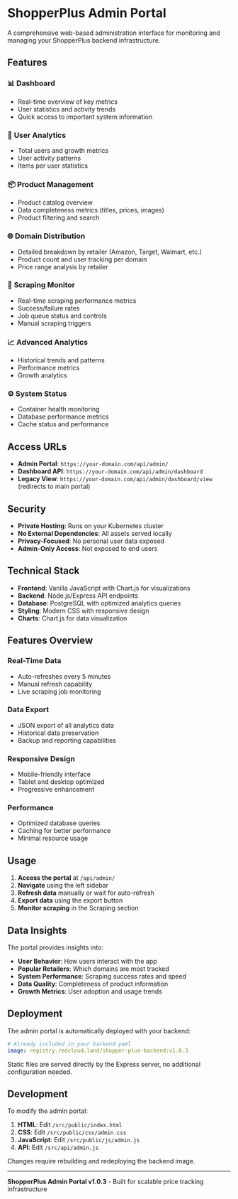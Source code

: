 # ShopperPlus Admin Portal

A comprehensive web-based administration interface for monitoring and managing your ShopperPlus backend infrastructure.

## Features

### 📊 **Dashboard**
- Real-time overview of key metrics
- User statistics and activity trends
- Quick access to important system information

### 👥 **User Analytics**
- Total users and growth metrics
- User activity patterns
- Items per user statistics

### 📦 **Product Management**
- Product catalog overview
- Data completeness metrics (titles, prices, images)
- Product filtering and search

### 🌐 **Domain Distribution**
- Detailed breakdown by retailer (Amazon, Target, Walmart, etc.)
- Product count and user tracking per domain
- Price range analysis by retailer

### 🤖 **Scraping Monitor**
- Real-time scraping performance metrics
- Success/failure rates
- Job queue status and controls
- Manual scraping triggers

### 📈 **Advanced Analytics**
- Historical trends and patterns
- Performance metrics
- Growth analytics

### ⚙️ **System Status**
- Container health monitoring
- Database performance metrics
- Cache status and performance

## Access URLs

- **Admin Portal**: `https://your-domain.com/api/admin/`
- **Dashboard API**: `https://your-domain.com/api/admin/dashboard`
- **Legacy View**: `https://your-domain.com/api/admin/dashboard/view` (redirects to main portal)

## Security

- **Private Hosting**: Runs on your Kubernetes cluster
- **No External Dependencies**: All assets served locally
- **Privacy-Focused**: No personal user data exposed
- **Admin-Only Access**: Not exposed to end users

## Technical Stack

- **Frontend**: Vanilla JavaScript with Chart.js for visualizations
- **Backend**: Node.js/Express API endpoints
- **Database**: PostgreSQL with optimized analytics queries
- **Styling**: Modern CSS with responsive design
- **Charts**: Chart.js for data visualization

## Features Overview

### Real-Time Data
- Auto-refreshes every 5 minutes
- Manual refresh capability
- Live scraping job monitoring

### Data Export
- JSON export of all analytics data
- Historical data preservation
- Backup and reporting capabilities

### Responsive Design
- Mobile-friendly interface
- Tablet and desktop optimized
- Progressive enhancement

### Performance
- Optimized database queries
- Caching for better performance
- Minimal resource usage

## Usage

1. **Access the portal** at `/api/admin/`
2. **Navigate** using the left sidebar
3. **Refresh data** manually or wait for auto-refresh
4. **Export data** using the export button
5. **Monitor scraping** in the Scraping section

## Data Insights

The portal provides insights into:

- **User Behavior**: How users interact with the app
- **Popular Retailers**: Which domains are most tracked
- **System Performance**: Scraping success rates and speed
- **Data Quality**: Completeness of product information
- **Growth Metrics**: User adoption and usage trends

## Deployment

The admin portal is automatically deployed with your backend:

```yaml
# Already included in your backend.yaml
image: registry.redcloud.land/shopper-plus-backend:v1.0.3
```

Static files are served directly by the Express server, no additional configuration needed.

## Development

To modify the admin portal:

1. **HTML**: Edit `/src/public/index.html`
2. **CSS**: Edit `/src/public/css/admin.css`
3. **JavaScript**: Edit `/src/public/js/admin.js`
4. **API**: Edit `/src/api/admin.js`

Changes require rebuilding and redeploying the backend image.

---

**ShopperPlus Admin Portal v1.0.3** - Built for scalable price tracking infrastructure
